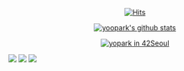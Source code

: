 <div align=center>
  
[![Hits](https://hits.seeyoufarm.com/api/count/incr/badge.svg?url=https%3A%2F%2Fgithub.com%2Fyoopark&count_bg=%2379C83D&title_bg=%23555555&icon=&icon_color=%23E7E7E7&title=hits&edge_flat=false)](https://hits.seeyoufarm.com)

[![yoopark's github stats](https://github-readme-stats.vercel.app/api?username=yoopark&show_icons=true&theme=dracula)](https://github.com/anuraghazra/github-readme-stats)

[![yopark in 42Seoul](https://badge42.herokuapp.com/api/stats/yopark)](https://github.com/JaeSeoKim/badge42)

</div>

<img src="https://img.shields.io/badge/-c-A8B9CC?style=for-the-badge&logo=c&logoColor=white">
<img src="https://img.shields.io/badge/-c++-00599C?style=for-the-badge&logo=C++&logoColor=white">
<img src="https://img.shields.io/badge/-Docker-2496ED?style=for-the-badge&logo=Docker&logoColor=white">
